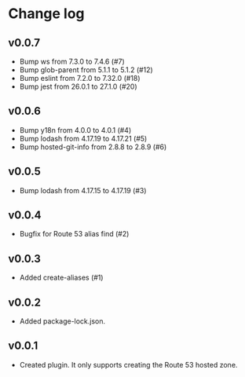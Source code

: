 # Change log

## v0.0.7

- Bump ws from 7.3.0 to 7.4.6 (#7)
- Bump glob-parent from 5.1.1 to 5.1.2 (#12)
- Bump eslint from 7.2.0 to 7.32.0 (#18)
- Bump jest from 26.0.1 to 27.1.0 (#20)

## v0.0.6

- Bump y18n from 4.0.0 to 4.0.1 (#4)
- Bump lodash from 4.17.19 to 4.17.21 (#5)
- Bump hosted-git-info from 2.8.8 to 2.8.9 (#6)

## v0.0.5

- Bump lodash from 4.17.15 to 4.17.19 (#3)

## v0.0.4

- Bugfix for Route 53 alias find (#2)

## v0.0.3

- Added create-aliases (#1)

## v0.0.2

- Added package-lock.json.

## v0.0.1

- Created plugin. It only supports creating the Route 53 hosted zone.
